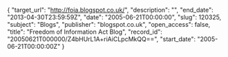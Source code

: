 {
  "target_url": "http://foia.blogspot.co.uk/", 
  "description": "", 
  "end_date": "2013-04-30T23:59:59Z", 
  "date": "2005-06-21T00:00:00", 
  "slug": 120325, 
  "subject": "Blogs", 
  "publisher": "blogspot.co.uk", 
  "open_access": false, 
  "title": "Freedom of Information Act Blog", 
  "record_id": "20050621T000000/Z4bHUrL1A+riAiCLpcMkQQ==", 
  "start_date": "2005-06-21T00:00:00Z"
}


